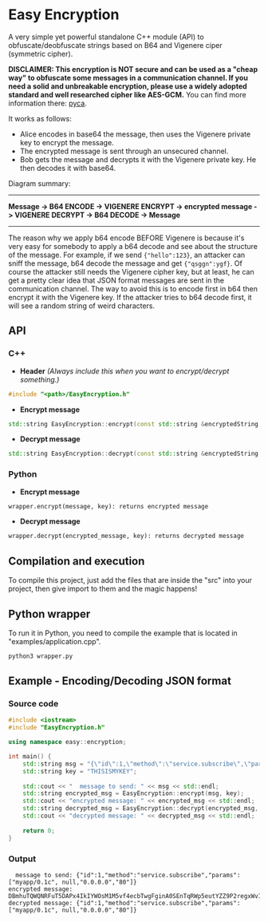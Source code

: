 # Easy Encryption
A very simple yet powerful standalone C++ module (API) to obfuscate/deobfuscate strings based on B64 and Vigenere ciper (symmetric cipher).

**DISCLAIMER: This encryption is NOT secure and can be used as a "cheap way" to obfuscate some messages in a communication channel. If you need a solid and unbreakable encryption, please use a widely adopted standard and well researched cipher like AES-GCM.** You can find more information there: [pyca](https://github.com/pyca/cryptography).


It works as follows:

- Alice encodes in base64 the message, then uses the Vigenere private key to encrypt the message.
- The encrypted message is sent through an unsecured channel.
- Bob gets the message and decrypts it with the Vigenere private key. He then decodes it with base64.

Diagram summary:
_______________________________________________________________________________________________________________
**Message -> B64 ENCODE -> VIGENERE ENCRYPT -> encrypted message -> VIGENERE DECRYPT -> B64 DECODE -> Message**
_______________________________________________________________________________________________________________

The reason why we apply b64 encode BEFORE Vigenere is because it's very easy for somebody to apply a b64 decode and see about the structure of the message. For example, if we send `{"hello":123}`, an attacker can sniff the message, b64 decode the message and get `{"qsggn":ygf}`. Of course the attacker still needs the Vigenere cipher key, but at least, he can get a pretty clear idea that JSON format messages are sent in the communication channel. The way to avoid this is to encode first in b64 then encrypt it with the Vigenere key. If the attacker tries to b64 decode first, it will see a random string of weird characters.

## API

### C++
- **Header** _(Always include this when you want to encrypt/decrypt something.)_
```c++
#include "<path>/EasyEncryption.h"
```

- **Encrypt message**
```c++
std::string EasyEncryption::encrypt(const std::string &encryptedString, const std::string &key)
```

- **Decrypt message**
```c++
std::string EasyEncryption::decrypt(const std::string &encryptedString, const std::string &key)
```

### Python

- **Encrypt message**
```python
wrapper.encrypt(message, key): returns encrypted message
```

- **Decrypt message**
```python
wrapper.decrypt(encrypted_message, key): returns decrypted message
```

## Compilation and execution
To compile this project, just add the files that are inside the "src" into your project, then give import to them and the magic happens!

## Python wrapper
To run it in Python, you need to compile the example that is located in "examples/application.cpp".
```bash
python3 wrapper.py
```

## Example - Encoding/Decoding JSON format

### Source code
```c++
#include <iostream>
#include "EasyEncryption.h"

using namespace easy::encryption;

int main() {
    std::string msg = "{\"id\":1,\"method\":\"service.subscribe\",\"params\":[\"myapp/0.1c\", null,\"0.0.0.0\",\"80\"]}";
    std::string key = "THISISMYKEY";
    
    std::cout << "  message to send: " << msg << std::endl;
    std::string encrypted_msg = EasyEncryption::encrypt(msg, key);
    std::cout << "encrypted message: " << encrypted_msg << std::endl;
    std::string decrypted_msg = EasyEncryption::decrypt(encrypted_msg, key);
    std::cout << "decrypted message: " << decrypted_msg << std::endl;
    
    return 0;
}
```

### Output
```
  message to send: {"id":1,"method":"service.subscribe","params":["myapp/0.1c", null,"0.0.0.0","80"]}
encrypted message: DBmhuTQWQNRFuT5DAPx4IkIYWOsM1M5vf4ecbTwgFginA0SEnTqRWp5eutYZZ9P2regxWvIkSZH5FNL8WLphgN4PXyIKOTJRpvYFmJWFYN5ytB==
decrypted message: {"id":1,"method":"service.subscribe","params":["myapp/0.1c", null,"0.0.0.0","80"]}
```
